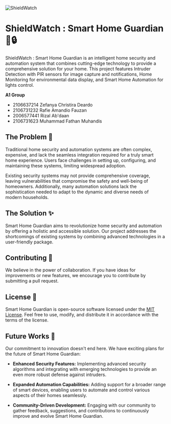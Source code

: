 ![ShieldWatch](https://github.com/RafieAmandio/ShieldWatchIOT/assets/88525718/c70b3c1b-4fad-4786-8f7d-a40f3ae0bf2b)
# ShieldWatch : Smart Home Guardian 🏡🔒 

ShieldWatch : Smart Home Guardian is an intelligent home security and automation system that combines cutting-edge technology to provide a comprehensive solution for your home. This project features Intruder Detection with PIR sensors for image capture and notifications, Home Monitoring for environmental data display, and Smart Home Automation for lights control.

**A1 Group**
- 2106637214	Zefanya Christira Deardo
- 2106731232	Rafie Amandio Fauzan
- 2006577441	Rizal Ab'daan
- 2106731623	Muhammad Fathan Muhandis 

## The Problem 🤔
Traditional home security and automation systems are often complex, expensive, and lack the seamless integration required for a truly smart home experience. Users face challenges in setting up, configuring, and maintaining these systems, limiting widespread adoption.

Existing security systems may not provide comprehensive coverage, leaving vulnerabilities that compromise the safety and well-being of homeowners. Additionally, many automation solutions lack the sophistication needed to adapt to the dynamic and diverse needs of modern households.

## The Solution ✨
Smart Home Guardian aims to revolutionize home security and automation by offering a holistic and accessible solution. Our project addresses the shortcomings of existing systems by combining advanced technologies in a user-friendly package.


## Contributing 🤝

We believe in the power of collaboration. If you have ideas for improvements or new features, we encourage you to contribute by submitting a pull request. 

## License 📜

Smart Home Guardian is open-source software licensed under the [MIT License](LICENSE). Feel free to use, modify, and distribute it in accordance with the terms of the license.


## Future Works 🔮

Our commitment to innovation doesn't end here. We have exciting plans for the future of Smart Home Guardian:

- **Enhanced Security Features:** Implementing advanced security algorithms and integrating with emerging technologies to provide an even more robust defense against intruders.

- **Expanded Automation Capabilities:** Adding support for a broader range of smart devices, enabling users to automate and control various aspects of their homes seamlessly.

- **Community-Driven Development:** Engaging with our community to gather feedback, suggestions, and contributions to continuously improve and evolve Smart Home Guardian.
